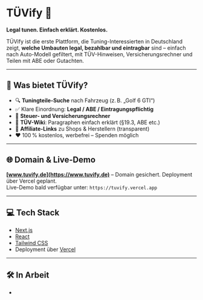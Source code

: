 # TÜVify 🚗

**Legal tunen. Einfach erklärt. Kostenlos.**

TÜVify ist die erste Plattform, die Tuning-Interessierten in Deutschland zeigt, **welche Umbauten legal, bezahlbar und eintragbar** sind – einfach nach Auto-Modell gefiltert, mit TÜV-Hinweisen, Versicherungsrechner und Teilen mit ABE oder Gutachten.

---

## 🔧 Was bietet TÜVify?

- 🔍 **Tuningteile-Suche** nach Fahrzeug (z. B. „Golf 6 GTI“)
- ✅ Klare Einordnung: **Legal / ABE / Eintragungspflichtig**
- 💸 **Steuer- und Versicherungsrechner**
- 📘 **TÜV-Wiki**: Paragraphen einfach erklärt (§19.3, ABE etc.)
- 🔗 **Affiliate-Links** zu Shops & Herstellern (transparent)
- ❤️ 100 % kostenlos, werbefrei – Spenden möglich

---

## 🌐 Domain & Live-Demo

**[www.tuvify.de](https://www.tuvify.de)** – Domain gesichert. Deployment über Vercel geplant.  
Live-Demo bald verfügbar unter: `https://tuvify.vercel.app`

---

## 💻 Tech Stack

- [Next.js](https://nextjs.org/)
- [React](https://react.dev/)
- [Tailwind CSS](https://tailwindcss.com/)
- Deployment über [Vercel](https://vercel.com)

---

## 🛠 In Arbeit

-
